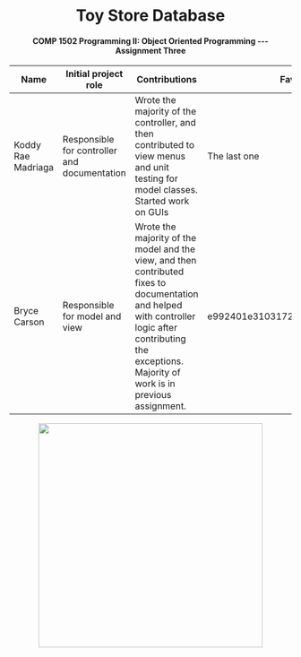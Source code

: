 <div align="center">
<h1>Toy Store Database</h1>
<h4>COMP 1502 Programming II: Object Oriented Programming --- Assignment Three</h4>

<table>
<thead>
<tr>
<th>Name</th>
<th>Initial project role</th>
<th>Contributions</th>
<th>Favourite commit</th>
</tr>
</thead>
<tbody>
<tr>
<td>Koddy Rae Madriaga</td>
<td>Responsible for controller and documentation</td>
<td>Wrote the majority of the controller, and then contributed to view menus and unit testing for model classes. Started work on GUIs</td>
<td>The last one</td>
</tr>
<tr>
<td>Bryce Carson</td>
<td>Responsible for model and view</td>
<td>Wrote the majority of the model and the view, and then contributed fixes to documentation and helped with controller logic after contributing the exceptions. Majority of work is in previous assignment.</td>
<td>e992401e310317229667ec991ec18fdbfe7d3873</td>
</tr>
</tbody>
</table>
</div>

<div align="center">
<img width="400px" src="https://img.wattpad.com/babe7f19e67a7386bbe1f5bb415832bf5d6a006b/68747470733a2f2f73332e616d617a6f6e6177732e636f6d2f776174747061642d6d656469612d736572766963652f53746f7279496d6167652f586a6f5a30724c514e644e5357673d3d2d3736363539333539302e313562373131656331323330326133393932313735333337313835382e6a7067">
</div>

 
